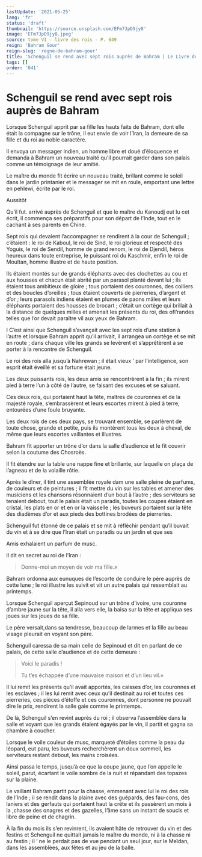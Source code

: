 ```yaml
---
lastUpdate: '2021-05-25'
lang: 'fr'
status: 'draft'
thumbnail: 'https://source.unsplash.com/EFm7JpD9jy8'
image: 'EFm7JpD9jy8.jpeg'
source: tome VI - livre des rois - P. 049
reign: 'Bahram Gour'
reign-slug: 'regne-de-bahram-gour'
title: 'Schenguil se rend avec sept rois auprès de Bahram | Le Livre des Rois | Shâhnâmeh'
tags: []
order: '041'
---
```


<!-- LTeX: language=fr -->

# Schenguil se rend avec sept rois auprès de Bahram

Lorsque Schenguil apprit par sa fille les hauts faits de Bahram, dont elle était la compagne sur le trône, il eut envie de voir l’Iran, la demeure de sa fille et du roi au noble caractère.

Il envoya un messager indien, un homme libre et doué d’éloquence et demanda à Bahram un nouveau traité qu’il pourrait garder dans son palais comme un témoignage de leur amitié.

Le maître du monde fit écrire un nouveau traité, brillant comme le soleil dans le jardin printanier et le messager se mit en roule, emportant une lettre en pehlewi, écrite par le roi.

Aussitôt

Qu’il fut. arrivé auprès de Schenguil et que le maître du Kanoudj eut lu cet écrit, il commença ses préparatifs pour son départ de l’Inde, tout en le cachant à ses parents en Chine.

Sept rois qui devaient l’accompagner se rendirent à la cour de Schenguil ; c’étaient : le roi de Kaboul, le roi de Sind, le roi glorieux et respecté des Yoguis, le roi de Sendil, homme de grand renom, le roi de Djendil, héros heureux dans toute entreprise, le puissant roi du Kaschmir, enfin le roi de Moultan, homme illustre et de haute position.

Ils étaient montés sur de grands éléphants avec des clochettes au cou et aux housses et chacun était abrité par un parasol planté devant lui ; ils étaient tous ambitieux de gloire ; tous portaient des couronnes, des colliers et des boucles d’oreilles ; tous étaient couverts de pierreries, d’argent et d’or ; leurs parasols indiens étaient en plumes de paons mâles et leurs éléphants portaient des housses de brocart ; c’était un cortège qui brillait à la distance de quelques milles et amenait les présents du roi, des ofl’randes telles que l’or devait paraître vil aux yeux de Bahram.

I C’est ainsi que Schenguil s’avançait avec les sept rois d’une station à l’autre et lorsque Bahram apprit qu’il arrivait, il arrangea un cortège et se mit en route ; dans chaque ville les grands se levèrent et s’apprêtèrent à se porter à la rencontre de Schenguil.

Le roi des rois alla jusqu’à Nahrewan ; il était vieux ’ par l’intelligence, son esprit était éveillé et sa fortune était jeune.

Les deux puissants rois, les deux amis se rencontrèrent à la fin ; ils mirent pied à terre l’un à côté de l’autre, se faisant des excuses et se saluant.

Ces deux rois, qui portaient haut la tête, maîtres de couronnes et de la majesté royale, s’embrassèrent et leurs escortes mirent à pied à terre, entourées d’une foule bruyante.

Les deux rois de ces deux pays, se trouvant ensemble, se parlèrent de toute chose, grande et petite, puis ils montèrent tous les deux à cheval, de même que leurs escortes vaillantes et illustres.

Bahram fit apporter un trône d’or dans la salle d’audience et le fit couvrir selon la coutume des Chosroès.

Il fit étendre sur la table une nappe fine et brillante, sur laquelle on plaça de l’agneau et de la volaille rôtie.

Après le dîner, il tint une assemblée royale dam une salle pleine de parfums, de couleurs et de peintures ; il fit mettre du vin sur les tables et amener des musiciens et les chansons résonnaient d’un bout à l’autre ; des serviteurs se tenaient debout, tout le palais était un paradis, toutes les coupes étaient en cristal, les plats en or et en or la vaisselle ; les buveurs portaient sur la tête des diadèmes d’or et aux pieds des bottines brodées de pierreries.

Schenguil fut étonné de ce palais et se mit à réfléchir pendant qu’il buvait du vin et à se dire que l’Iran était un paradis ou un jardin et que ses

Amis exhalaient un parfum de musc.

Il dit en secret au roi de l’Iran :

> Donne-moi un moyen de voir ma fille.»

Bahram ordonna aux eunuques de l’escorte de conduire le père auprès de cette lune ; le roi illustre les suivit et vit un autre palais qui ressemblait au printemps.

Lorsque Schenguil aperçut Sepinoud sur un trône d’ivoire, une couronne d’ambre jaune sur la tête, il alla vers elle, la baisa sur la tête et appliqua ses joues sur les joues de sa fille.

Le père versait,dans sa tendresse, beaucoup de larmes et la fille au beau visage pleurait en voyant son père.

Schenguil caressa de sa main celle de Sepinoud et dit en parlant de ce palais, de cette salle d’audience et de cette demeure :

> Voici le paradis !
>
> Tu t’es échappée d’une mauvaise maison et d’un lieu vil.»

Il lui remit les présents qu’il avait apportés, les caisses d’or, les couronnes et les esclaves ; il les lui remit avec ceux qu’il destinait au roi et toutes ces pierreries, ces pièces d’étoffe et ces couronnes, dont personne ne pouvait dire le prix, rendirent la salle gaie comme le printemps.

De là, Schenguil s’en revint auprès du roi ; il observa l’assemblée dans la salle et voyant que les grands étaient égayés par le vin, il partit et gagna sa chambre à coucher.

Lorsque le voile couleur de musc, marqueté d’étoiles comme la peau du léopard, eut paru, les buveurs recherchèrent un doux sommeil, les serviteurs restant debout, les mains croisées.

Ainsi passa le temps, jusqu’à ce que la coupe jaune, que l’on appelle le soleil, parut, écartant le voile sombre de la nuit et répandant des topazes sur la plaine.

Le vaillant Bahram partit pour la chasse, emmenant avec lui le roi des rois de l’Inde ; il se rendit dans la plaine avec des guépards, des fau-cons, des laniers et des gerfauts qui portaient haut la crête et ils passèrent un mois à la ,chasse des onagres et des gazelles, l’âme sans un instant de soucis et libre de peine et de chagrin.

À la fin du mois ils s’en revinrent, ils avaient hâte de retrouver du vin et des festins et Schenguil ne quittait jamais le maître du monde, ni à la chasse ni au festin ; il ’
ne le perdait pas de vue pendant un seul jour, sur le Meïdan, dans les assemblées, aux fêtes et au jeu de la balle.
